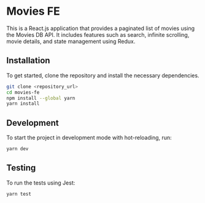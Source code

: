 # Movies FE

This is a React.js application that provides a paginated list of movies using the Movies DB API. It includes features such as search, infinite scrolling, movie details, and state management using Redux.


## Installation

To get started, clone the repository and install the necessary dependencies.

```bash
git clone <repository_url>
cd movies-fe
npm install --global yarn
yarn install
```


## Development

To start the project in development mode with hot-reloading, run:

```bash
yarn dev
```

## Testing

To run the tests using Jest:

```bash
yarn test
```
